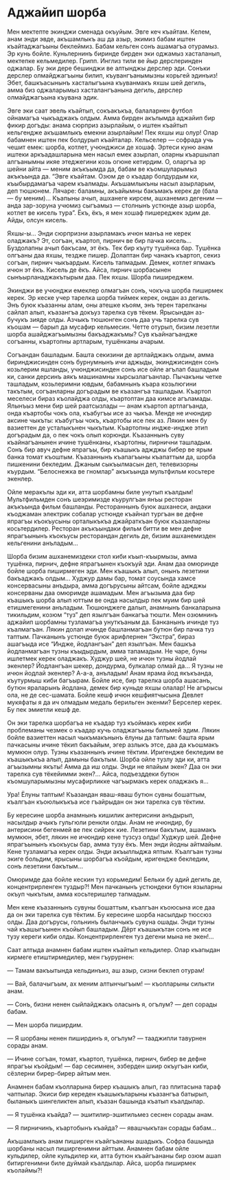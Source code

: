 # Аджайип шорба

Мен мектепте экинджи сменада окъуйым.
Эвге кеч къайтам.
Келем, анам энди эвде, акъшамлыкъ аш да азыр, экимиз бабам иштен къайтаджагъыны беклеймиз.
Бабам кельген сонъ ашамагъа отурамыз.
Эр кунь бойле.
Куньлернинъ биринде бирден эки оджамыз хасталанып, мектепке кельмедилер.
Грипп.
Инглиз тили ве йыр дерслеринден оджалар.
Бу эки дере бешинджи ве алтынджы дерслер эди.
Сонъки дерслер олмайджагъыны билип, къувангъанымызны корьгей эдинъиз!
Эбет, башкъасынынъ хасталыгъына къуванмакъ яхшы шей дегиль, амма биз оджаларымыз хасталангъанына дегиль, дерслер олмайджагъына къувана эдик.

Эвге эки саат эвель къайтып, сокъакъкъа, балаларнен футбол ойнамагъа чыкъаджакъ олдым.
Амма бирден акълымда аджайип бир фикир догъды: анама сюрприз азырлайым, о иштен къайтып кельгендже акъшамлыкъ емекни азырлайым!
Пек яхшы иш олур!
Олар бабамнен иштен пек болдурып къайталар.
Кельселер — софрада учь чешит емек: шорба, котлет, учюнджиси де хошаф.
Эртеси куню анам иштеки аркъадашларына мен насыл емек азырлап, оларны къаршылап алгъанымны икяе этеджегини козь огюне кетирдим.
О, оларгъа эр шейни айта — меним акъкъымда да, бабам ве къомшуларымыз акъкъында да.
“Эвге къайтам.
Озюм де о къадар болдурдым ки, къыбырдамагъа чарем къалмады.
Акъшамлыкъны насыл азырларым, деп тюшюнем.
Лячаре: баламны, акъайымны бакъмакъ керек де (бала — бу меним)...
Къапыны ачып, ашханеге кирсем, ашханемиз дегеним — анда зар-зоруна учюмиз сыгъамыз — столнынъ устюнде азыр шорба, котлет ве кисель тура”.
Ёкъ, ёкъ, я мен хошаф пишереджек эдим де.
Айды, олсун кисель.

Яхшы-ы...
Энди сюрпризни азырламакъ ичюн манъа не керек оладжакъ?
Эт, согъан, къартоп, пирнич ве бир пачка кисель...
Буздолапны ачып бакъсам, эт ёкъ.
Тек бир къуту тушёнка бар.
Тушёнка олгъаны даа яхшы, тездже пишер.
Долаптан бир чанакъ къартоп, секиз согъан, пирнич чыкъардым.
Кисель тапмадым.
Демек, котлет япмакъ ичюн эт ёкъ.
Кисель де ёкъ.
Айса, пирнич шорбасынен сынъырланаджакътырым даа.
Пек яхшы.
Шорба пиширеджем.

Экинджи ве учюнджи емеклер олмагъан сонъ, чокъча шорба пиширмек керек.
Эр кеске учер тарелка шорба тиймек керек, ондан аз дегиль.
Энъ буюк къазанны алам, оны атешке къоям, энъ терен тарелканы сайлап алып, къазангъа докъуз тарелка сув тёкем.
Ярысындан аз-бучукъ зияде олды.
Азчыкъ тюшюнген сонъ даа учь тарелка сув къошам — барып да мусафир кельмесин.
Четте отурып, бизим лезетли шорба ашайджагъымызны бакъаджакъмы?
Сув къайнагъандже согъанны, къартопны артларым, тушёнканы ачарым.

Согъандан башладым.
Башта секизини де артлайджакъ олдым, амма биринджисинден сонъ бурнумнынъ ичи аджыды, экинджисинден сонъ козьлерим яшланды, учюнджисинден сонъ исе ойле агълап башладым ки, санки дерсинъ аякъ машинамны хырсызлагъанлар.
Пычакъны четке ташладым, козьлеримни ювдым, бабамнынъ къара козьлюгини такътым, согъанларны догърадым ве къазангъа ташладым.
Къартоп меселеси бираз къолайджа олды, къартоптан даа кимсе агъламады.
Ялынъыз мени бир шей раатсызлады — анам къартоп артлагъанда, онда къартобы чокъ ола, къабугъы исе аз чыкъа.
Менде не ичюндир аксине чыкъты: къабугъы чокъ, къартобы исе пек аз.
Лякин мен бу вазиеттен де усталыкънен чыкътым.
Къартопны индже-индже этип догърадым да, о пек чокъ олып корюнди.
Къазаннынъ суву къайнагъанынен ичине тушёнканы, къартопны, пирнични ташладым.
Сонъ бир авуч дефне япрагъы, бир къашыкъ аджджы бибер ве ярым банка томат къоштым.
Къазаннынъ къапагъыны къапаттым да, шорба пишкенини бекледим.
Джаным сыкъылмасын деп, телевизорны къурдым.
“Белоснежка ве гномлар” акъкъында мультфильм косьтере экенлер.

Ойле меракълы эди ки, атта шорбамны биле унутып къалдым!
Мультфильмден сонъ шеэримизде къурулгъан янъы ресторан акъкъында фильм башланды.
Рестораннынъ буюк ашханеси, андаки къоджаман электрик собалар устюнде къайнап тургъан ве дефне япрагъы къокъусыны орталыкъкъа джайраткъан буюк къазанларны косьтердилер.
Ресторан акъкъындаки фильм битти ве мен дефне япрагъынынъ къокъусы ресторандан дегиль де, бизим ашханемизден кельгенини анъладым...

Шорба бизим ашханемиздеки стол киби къып-къырмызы, амма тушёнка, пирнич, дефне япрагъынен къокъуй эди.
Анам даа омюринде бойле шорба пиширмеген эди.
Мен къашыкъ алып, онынъ лезетини бакъаджакъ олдым...
Худжур дамы бар, томат соусында хамсе консервасыны анъдыра, амма догърусыны айтсам, бойле аджджы консерваны даа омюримде ашамадым.
Мен агъызыма даа бир къашыкъ шорба алып юттым ве онда насылдыр пек муим бир шей етишмегенини анъладым.
Тюшюнджеге далып, анамнынъ банкаларына тикильдим, козюм “туз” деп язылгъан банкагъа тюшти.
Мен озюмнинъ аджайип шорбамны тузламагъа унуткъаным да.
Банканынъ ичинде туз къалмагъан.
Лякин долап ичинде башланмагъан бутюн бир пачка туз таптым.
Пачканынъ устюнде буюк арифлернен “Экстра”, бираз ашагъыда исе “Индже, йодлангъан” деп язылгъан.
Мен башкъа йодланмагъан тузны къыдырдым, амма тапамадым.
Не чаре, буны ишлетмек керек оладжакъ.
Худжур шей, не ичюн тузны йодлай экенлер?
Йодлангъан шекер, дондурма, булкалар олмай да...
Я тузны не ичюн йодлай экенлер?
А-а-а, анъладым!
Анам ярама йод якъкъанда, къутурмыш киби багъырам.
Бойле исе, бир тарелка шорба ашасанъ, бутюн яраларынъ йодлана, демек бир куньде яхшы олалар!
Не агърысы ола, не де сес-шамата.
Бойле кешф ичюн кешфиятчысына Девлет мукяфаты я да ич олмадым медаль берильген экенми?
Берселер керек.
Бу пек эмиетли кешф де.

Он эки тарелка шорбагъа не къадар туз къоймакъ керек киби проблеманы чезмек о къадар кучь оладжагъыны бильмей эдим.
Лякин бойле вазиеттен насыл чыкъмакънынъ ёлуны да таптым: башта ярым пачкасыны ичине тёкип бакъайым, эгер азлыкъ этсе, даа да къошмакъ мумкюн олур.
Тузны къазаннынъ ичине тёктим.
Иригендже бекледим ве къашыкъкъа алып, дамыны бакътым.
Шорба ойле тузлу эди ки, атта агъызымны якъты!
Амма да иш олды.
Энди не япайым экен?
Даа он эки тарелка сув тёкейимми экен?...
Айса, подъезддеки бутюн къомшуларымызны мусафирликке чагъырмакъ керек оладжакъ я...

Ура!
Ёлуны таптым!
Къазандан яваш-яваш бутюн сувны бошаттым, къалгъан къоюлыкъкъа исе гъайрыдан он эки тарелка сув тёктим.

Бу кересине шорба анамнынъ кишилик антерисини анъдырып, насылдыр ачыкъ гульгюли ренкли олды.
Анам не ичюндир, бу антерисини бегенмей ве пек сийрек кие.
Лезетини бакътым, ашамакъ мумкюн, эбет, лякин не ичюндир кене тузсуз олды!
Худжур шей.
Дефне япрагъынынъ къокъусы бар, амма тузу ёкъ.
Мен энди йодны айтмайым.
Кене тузламагъа керек олды.
Энди акъыллыджа яптым.
Къалгъан тузны экиге больдим, ярысыны шорбагъа къойдым, иригендже бекледим, сонъ лезетини бакътым...

Омюримде даа бойле кескин туз корьмедим!
Бельки бу адий дегиль де, концентрирленген туздыр?!
Мен пачканынъ устюндеки бутюн языларны окъуп чыкътым, амма косьтеришлер тапмадым.

Мен кене къазаннынъ сувуны бошаттым, къалгъан къоюсына исе даа да он эки тарелка сув тёктим.
Бу кересине шорба насылдыр тюссюз олды.
Даа догърусы, гольнинъ быланчыкъ сувуна ошады.
Энди тузны чай къашыгъынен къойып башладым.
Дёрт къашыкътан сонъ не исе тузу кереги киби олды.
Концентрирленген туз дегени мына не экен!...

Саат алтыда анамнен бабам иштен къайтып кельдилер.
Олар къапыдан кирмеге етиштирмедилер, мен гъурурнен:

— Тамам вакъытында кельдинъиз, аш азыр, сизни беклеп отурам!

— Вай, балачыгъым, ах меним алтынчыгъым!
— къолларыны силькти анам.

— Сонъ, бизни ненен сыйлайджакъ оласынъ я, огълум?
— деп сорады бабам.

— Мен шорба пиширдим.

— Я шорбаны ненен пиширдинъ я, огълум?
— тааджипли тавурнен сорады анам.

— Ичине согъан, томат, къартоп, тушёнка, пирнич, бибер ве дефне япрагъы къойдым!
— бар сесимнен, эзберден шиир окъугъан киби, сёзлерни бирер-бирер айтым мен.

Анамнен бабам къолларына бирер къашыкъ алып, газ плитасына тараф чаптылар.
Экиси бир кереден къашыкъларыны къазангъа батырып, быланыкъ шингеликтен алып, къазан башында къатып къалдылар.

— Я тушёнка къайда?
— эшитилир-эшитильмез сеснен сорады анам.

— Я пирничинъ, къартобынъ къайда?
— явашчыкътан сорады бабам...

Акъшамлыкъ анам пиширген къайгъананы ашадыкъ.
Софра башында шорбаны насыл пиширгенимни айттым.
Анамнен бабам ойле кульдилер, ойле кульдилер ки, атта бутюн къайгъананы бир озюм ашап битиргенимни биле дуймай къалдылар.
Айса, шорба пиширмек къолаймы?!
